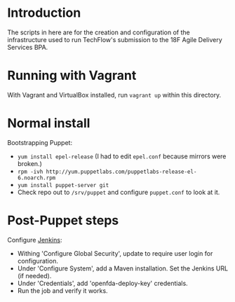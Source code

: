 # Introduction
The scripts in here are for the creation and configuration of the infrastructure used to 
run TechFlow's submission to the 18F Agile Delivery Services BPA.

# Running with Vagrant
With Vagrant and VirtualBox installed, run `vagrant up` within this directory.

# Normal install
Bootstrapping Puppet:
* `yum install epel-release` (I had to edit `epel.conf` because mirrors were broken.)
* `rpm -ivh http://yum.puppetlabs.com/puppetlabs-release-el-6.noarch.rpm`
* `yum install puppet-server git`
* Check repo out to `/srv/puppet` and configure `puppet.conf` to look at it.

# Post-Puppet steps
Configure [Jenkins](http://localhost:8081/):
- Withing 'Configure Global Security', update to require user login for configuration.
- Under 'Configure System', add a Maven installation. Set the Jenkins URL (if needed).
- Under 'Credentials', add 'openfda-deploy-key' credentials.
- Run the job and verify it works.

